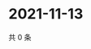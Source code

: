 # 2021-11-13

共 0 条

<!-- BEGIN WEIBO -->
<!-- 最后更新时间 Sat Nov 13 2021 09:54:34 GMT+0800 (China Standard Time) -->

<!-- END WEIBO -->

